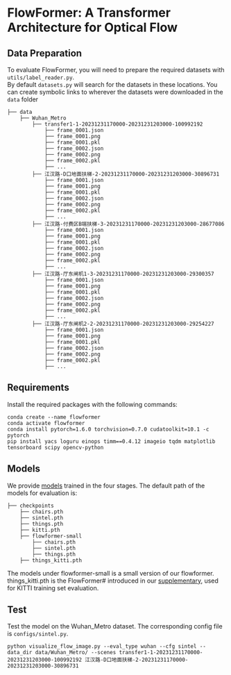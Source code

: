 # FlowFormer: A Transformer Architecture for Optical Flow

## Data Preparation
To evaluate FlowFormer, you will need to prepare the required datasets with `utils/label_reader.py`. \
By default `datasets.py` will search for the datasets in these locations. You can create symbolic links to wherever the datasets were downloaded in the `data` folder

```Shell
├── data
    ├── Wuhan_Metro
        ├── transfer1-1-20231231170000-20231231203000-100992192
            ├── frame_0001.json
            ├── frame_0001.png
            ├── frame_0001.pkl
            ├── frame_0002.json
            ├── frame_0002.png
            ├── frame_0002.pkl
            ├── ...
        ├── 江汉路-D口地面扶梯-2-20231231170000-20231231203000-30896731
            ├── frame_0001.json
            ├── frame_0001.png
            ├── frame_0001.pkl
            ├── frame_0002.json
            ├── frame_0002.png
            ├── frame_0002.pkl
            ├── ...
        ├── 江汉路-付费区B端扶梯-3-20231231170000-20231231203000-28677086
            ├── frame_0001.json
            ├── frame_0001.png
            ├── frame_0001.pkl
            ├── frame_0002.json
            ├── frame_0002.png
            ├── frame_0002.pkl
            ├── ...
        ├── 江汉路-厅东闸机1-3-20231231170000-20231231203000-29300357
            ├── frame_0001.json
            ├── frame_0001.png
            ├── frame_0001.pkl
            ├── frame_0002.json
            ├── frame_0002.png
            ├── frame_0002.pkl
            ├── ...
        ├── 江汉路-厅东闸机2-2-20231231170000-20231231203000-29254227
            ├── frame_0001.json
            ├── frame_0001.png
            ├── frame_0001.pkl
            ├── frame_0002.json
            ├── frame_0002.png
            ├── frame_0002.pkl
            ├── ...
```

## Requirements
Install the required packages with the following commands:

```shell
conda create --name flowformer
conda activate flowformer
conda install pytorch=1.6.0 torchvision=0.7.0 cudatoolkit=10.1 -c pytorch
pip install yacs loguru einops timm==0.4.12 imageio tqdm matplotlib tensorboard scipy opencv-python
```

## Models
We provide [models](https://drive.google.com/drive/folders/1K2dcWxaqOLiQ3PoqRdokrgWsGIf3yBA_?usp=sharing) trained in the four stages. The default path of the models for evaluation is:
```Shell
├── checkpoints
    ├── chairs.pth
    ├── sintel.pth
    ├── things.pth
    ├── kitti.pth
    ├── flowformer-small 
        ├── chairs.pth
        ├── sintel.pth
        ├── things.pth
    ├── things_kitti.pth
```
The models under flowformer-small is a small version of our flowformer. things_kitti.pth is the FlowFormer# introduced in our [supplementary](https://drinkingcoder.github.io/publication/flowformer/images/FlowFormer-supp.pdf), used for KITTI training set evaluation.

## Test
Test the model on the Wuhan_Metro dataset. The corresponding config file is `configs/sintel.py`.
```Shell
python visualize_flow_image.py --eval_type wuhan --cfg sintel --data_dir data/Wuhan_Metro/ --scenes transfer1-1-20231231170000-20231231203000-100992192 江汉路-D口地面扶梯-2-20231231170000-20231231203000-30896731
```
